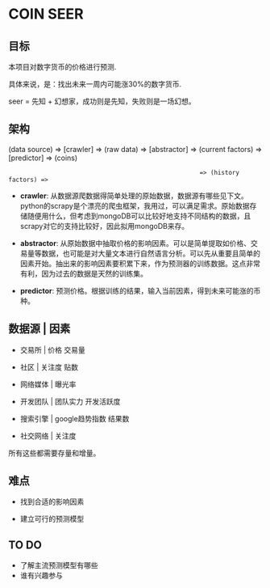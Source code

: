 # COIN SEER

## 目标

本项目对数字货币的价格进行预测.

具体来说，是：找出未来一周内可能涨30%的数字货币.

seer = 先知 + 幻想家，成功则是先知，失败则是一场幻想。

## 架构


(data source) => [crawler] => (raw data) => [abstractor] => (current factors) => [predictor] => (coins)

                                                         => (history factors) =>

- **crawler**: 从数据源爬数据得简单处理的原始数据，数据源有哪些见下文。python的scrapy是个漂亮的爬虫框架，我用过，可以满足需求。原始数据存储随便用什么，但考虑到mongoDB可以比较好地支持不同结构的数据，且scrapy对它的支持比较好，因此拟用mongoDB来存。

- **abstractor**: 从原始数据中抽取价格的影响因素。可以是简单提取如价格、交易量等数据，也可能是对大量文本进行自然语言分析。可以先从重要且简单的因素开始。抽出来的影响因素要积累下来，作为预测器的训练数据。这点非常有利，因为过去的数据是天然的训练集。

- **predictor**: 预测价格。根据训练的结果，输入当前因素，得到未来可能涨的币种。
                                                                    

## 数据源 | 因素

- 交易所 | 价格 交易量

- 社区 | 关注度 贴数

- 网络媒体 | 曝光率

- 开发团队 | 团队实力 开发活跃度

- 搜索引擎 | google趋势指数 结果数

- 社交网络 | 关注度

所有这些都需要存量和增量。

## 难点

- 找到合适的影响因素

- 建立可行的预测模型

## TO DO

- 了解主流预测模型有哪些
- 谁有兴趣参与

